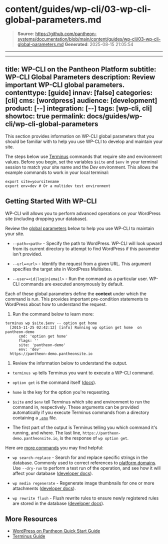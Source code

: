 # content/guides/wp-cli/03-wp-cli-global-parameters.md

> **Source**: https://github.com/pantheon-systems/documentation/blob/main/content/guides/wp-cli/03-wp-cli-global-parameters.md
> **Generated**: 2025-08-15 21:05:54

---

---
title: WP-CLI on the Pantheon Platform
subtitle: WP-CLI Global Parameters
description: Review important WP-CLI global parameters.
contenttype: [guide]
innav: [false]
categories: [cli]
cms: [wordpress]
audience: [development]
product: [--]
integration: [--]
tags: [wp-cli, cli]
showtoc: true
permalink: docs/guides/wp-cli/wp-cli-global-parameters
---

This section provides information on WP-CLI global parameters that you should be familiar with to help you use WP-CLI to develop and maintain your site.

<Alert title="Exports" type="export">

The steps below use [Terminus](/terminus) commands that require site and environment values. Before you begin, set the variables `$site` and `$env` in your terminal session to match your site name and the Dev environment. This allows the example commands to work in your local terminal:

```bash{promptUser: user}
export site=yoursitename
export env=dev # Or a multidev test environment
```

</Alert>

## Getting Started With WP-CLI

WP-CLI will allows you to perform advanced operations on your WordPress site (including dropping your database).

Review the [global parameters](https://make.wordpress.org/cli/handbook/config/) below to help you use WP-CLI to maintain your site.

- `--path=<path>` - Specify the path to WordPress. WP-CLI will look upward from its current directory to attempt to find WordPress if this parameter isn't provided.

- `--url=<url>` - Identify the request from a given URL. This argument specifies the target site in WordPress Multisites. 

- `--user=<id|login|email>` - Run the command as a particular user. WP-CLI commands are executed anonymously by default.

Each of these global parameters define the **context** under which the command is run. This provides important pre-condition statements to WordPress about how to understand the request.

1. Run the command below to learn more:

  ```bash{outputLines:2-7}
  terminus wp $site.$env -- option get home
    [2015-11-25 02:42:12] [info] Running wp option get home  on pantheon-demo
        cmd: 'option get home'
        flags: ''
        site: 'pantheon-demo'
        env: 'dev'
    https://pantheon-demo.pantheonsite.io
  ```

1. Review the information below to understand the output.

  - `terminus wp` tells Terminus you want to execute a WP-CLI command.

  - `option get` is the command itself ([docs](https://developer.wordpress.org/cli/commands/option/get/)). 

  - `home` is the key for the option you're requesting.

  - `$site` and `$env` tell Terminus which site and environment to run the command in, respectively. These arguments can be provided automatically if you execute Terminus commands from a directory containing a [`.env`](https://github.com/pantheon-systems/cli/blob/master/.env.example) file.

  - The first part of the output is Terminus telling you which command it's running, and where. The last line, `https://pantheon-demo.pantheonsite.io`, is the response of `wp option get`.

Here are [more commands](https://developer.wordpress.org/cli/commands/) you may find helpful:

- `wp search-replace` - Search for and replace specific strings in the database. Commonly used to correct references to [platform domains](/guides/mariadb-mysql/database-workflow-tool#troubleshooting). Use `--dry-run` to perform a test run of the operation, and see how it will affect your database ([developer docs](https://developer.wordpress.org/cli/commands/search-replace)).

- `wp media regenerate` - Regenerate image thumbnails for one or more attachments ([developer docs](https://developer.wordpress.org/cli/commands/media/regenerate/)).

- `wp rewrite flush` - Flush rewrite rules to ensure newly registered rules are stored in the database ([developer docs](https://developer.wordpress.org/cli/commands/rewrite/flush/)).

## More Resources

- [WordPress on Pantheon Quick Start Guide](/guides/wordpress-pantheon)
- [Terminus Guide](/terminus)
